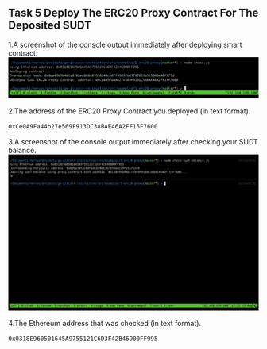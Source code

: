 ## Task 5 Deploy The ERC20 Proxy Contract For The Deposited SUDT

1.A screenshot of the console output immediately after deploying smart contract.
![contract](task-5_1.PNG)

2.The address of the ERC20 Proxy Contract you deployed (in text format).
```sh
0xCe0A9Fa44b27e569F913DC38BAE46A2FF15F7600
```

3.A screenshot of the console output immediately after checking your SUDT balance.
![balance](task-5_2.PNG)

4.The Ethereum address that was checked (in text format).
```sh
0x0318E960501645A9755121C6D3F42B46900FF995
```
